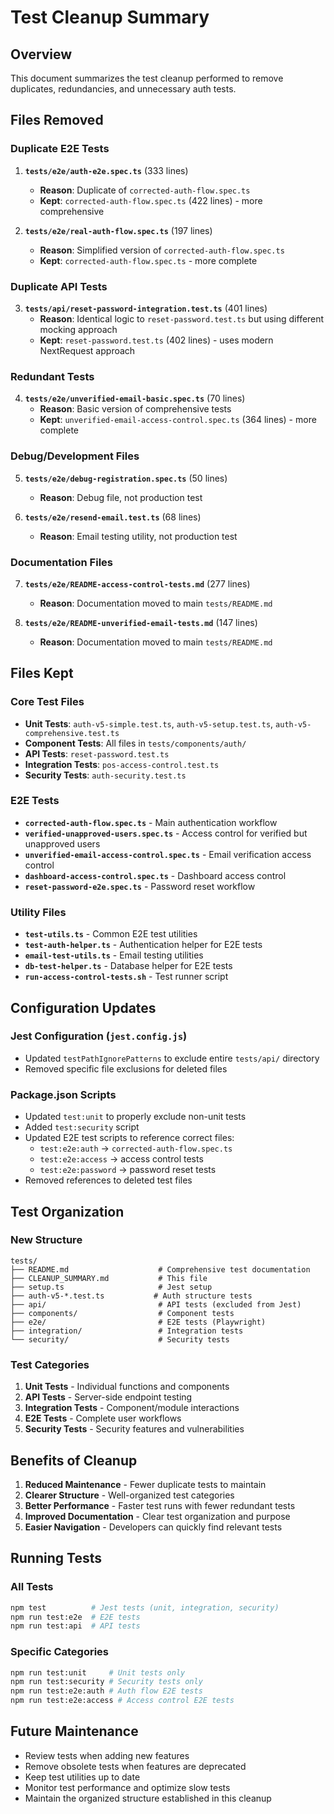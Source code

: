 # Test Cleanup Summary

## Overview

This document summarizes the test cleanup performed to remove duplicates, redundancies, and unnecessary auth tests.

## Files Removed

### Duplicate E2E Tests

1. **`tests/e2e/auth-e2e.spec.ts`** (333 lines)
   - **Reason**: Duplicate of `corrected-auth-flow.spec.ts`
   - **Kept**: `corrected-auth-flow.spec.ts` (422 lines) - more comprehensive

2. **`tests/e2e/real-auth-flow.spec.ts`** (197 lines)
   - **Reason**: Simplified version of `corrected-auth-flow.spec.ts`
   - **Kept**: `corrected-auth-flow.spec.ts` - more complete

### Duplicate API Tests

3. **`tests/api/reset-password-integration.test.ts`** (401 lines)
   - **Reason**: Identical logic to `reset-password.test.ts` but using different mocking approach
   - **Kept**: `reset-password.test.ts` (402 lines) - uses modern NextRequest approach

### Redundant Tests

4. **`tests/e2e/unverified-email-basic.spec.ts`** (70 lines)
   - **Reason**: Basic version of comprehensive tests
   - **Kept**: `unverified-email-access-control.spec.ts` (364 lines) - more complete

### Debug/Development Files

5. **`tests/e2e/debug-registration.spec.ts`** (50 lines)
   - **Reason**: Debug file, not production test

6. **`tests/e2e/resend-email.test.ts`** (68 lines)
   - **Reason**: Email testing utility, not production test

### Documentation Files

7. **`tests/e2e/README-access-control-tests.md`** (277 lines)
   - **Reason**: Documentation moved to main `tests/README.md`

8. **`tests/e2e/README-unverified-email-tests.md`** (147 lines)
   - **Reason**: Documentation moved to main `tests/README.md`

## Files Kept

### Core Test Files

- **Unit Tests**: `auth-v5-simple.test.ts`, `auth-v5-setup.test.ts`, `auth-v5-comprehensive.test.ts`
- **Component Tests**: All files in `tests/components/auth/`
- **API Tests**: `reset-password.test.ts`
- **Integration Tests**: `pos-access-control.test.ts`
- **Security Tests**: `auth-security.test.ts`

### E2E Tests

- **`corrected-auth-flow.spec.ts`** - Main authentication workflow
- **`verified-unapproved-users.spec.ts`** - Access control for verified but unapproved users
- **`unverified-email-access-control.spec.ts`** - Email verification access control
- **`dashboard-access-control.spec.ts`** - Dashboard access control
- **`reset-password-e2e.spec.ts`** - Password reset workflow

### Utility Files

- **`test-utils.ts`** - Common E2E test utilities
- **`test-auth-helper.ts`** - Authentication helper for E2E tests
- **`email-test-utils.ts`** - Email testing utilities
- **`db-test-helper.ts`** - Database helper for E2E tests
- **`run-access-control-tests.sh`** - Test runner script

## Configuration Updates

### Jest Configuration (`jest.config.js`)

- Updated `testPathIgnorePatterns` to exclude entire `tests/api/` directory
- Removed specific file exclusions for deleted files

### Package.json Scripts

- Updated `test:unit` to properly exclude non-unit tests
- Added `test:security` script
- Updated E2E test scripts to reference correct files:
  - `test:e2e:auth` → `corrected-auth-flow.spec.ts`
  - `test:e2e:access` → access control tests
  - `test:e2e:password` → password reset tests
- Removed references to deleted test files

## Test Organization

### New Structure

```
tests/
├── README.md                    # Comprehensive test documentation
├── CLEANUP_SUMMARY.md           # This file
├── setup.ts                     # Jest setup
├── auth-v5-*.test.ts           # Auth structure tests
├── api/                         # API tests (excluded from Jest)
├── components/                  # Component tests
├── e2e/                         # E2E tests (Playwright)
├── integration/                 # Integration tests
└── security/                    # Security tests
```

### Test Categories

1. **Unit Tests** - Individual functions and components
2. **API Tests** - Server-side endpoint testing
3. **Integration Tests** - Component/module interactions
4. **E2E Tests** - Complete user workflows
5. **Security Tests** - Security features and vulnerabilities

## Benefits of Cleanup

1. **Reduced Maintenance** - Fewer duplicate tests to maintain
2. **Clearer Structure** - Well-organized test categories
3. **Better Performance** - Faster test runs with fewer redundant tests
4. **Improved Documentation** - Clear test organization and purpose
5. **Easier Navigation** - Developers can quickly find relevant tests

## Running Tests

### All Tests

```bash
npm test          # Jest tests (unit, integration, security)
npm run test:e2e  # E2E tests
npm run test:api  # API tests
```

### Specific Categories

```bash
npm run test:unit     # Unit tests only
npm run test:security # Security tests only
npm run test:e2e:auth # Auth flow E2E tests
npm run test:e2e:access # Access control E2E tests
```

## Future Maintenance

- Review tests when adding new features
- Remove obsolete tests when features are deprecated
- Keep test utilities up to date
- Monitor test performance and optimize slow tests
- Maintain the organized structure established in this cleanup
